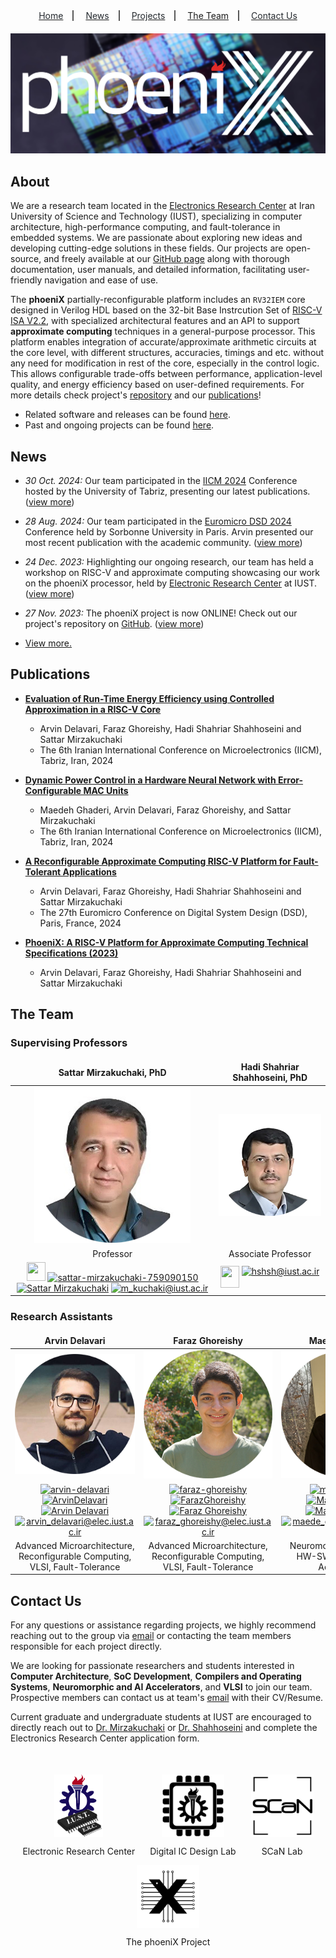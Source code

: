<div style="text-align: center; margin-bottom: 20px;">
    <div style="display: inline-block; margin: 0 0; text-align: center; border-right: 2px solid #575757">
        <a href="https://phoenix-digital-design.github.io/" target="blank">
            <p style="display: block; margin: 0 15px; text-align: center; color: #24292e;">Home</p>
        </a>
    </div>
    <div style="display: inline-block; margin: 0 0; text-align: center; border-right: 2px solid #575757">
        <a href="https://phoenix-digital-design.github.io/news/news.html" target="blank">
            <p style="display: block; margin: 0 15px; text-align: center; color: #24292e;">News</p>
        </a>
    </div>
    <div style="display: inline-block; margin: 0 0; text-align: center; border-right: 2px solid #575757">
        <a href="https://phoenix-digital-design.github.io/projects/projects.html" target="blank">
            <p style="display: block; margin: 0 15px; text-align: center; color: #24292e;">Projects</p>
        </a>
    </div>
    <div style="display: inline-block; margin: 0 0; text-align: center; border-right: 2px solid #575757">
        <a href="https://phoenix-digital-design.github.io/software/software.html" target="blank">
            <p style="display: block; margin: 0 15px; text-align: center; color: #24292e;>Software</p>
        </a>
    </div>
    <div style="display: inline-block; margin: 0 0; text-align: center; border-right: 2px solid #575757">
        <a href="https://phoenix-digital-design.github.io/#the-team" target="blank">
            <p style="display: block; margin: 0 15px; text-align: center; color: #24292e;">The Team</p>
        </a>
    </div>
    <div style="display: inline-block; margin: 0 0; text-align: center">
        <a href="https://phoenix-digital-design.github.io/#contact-us" target="blank">
            <p style="display: block; margin: 0 15px; text-align: center; color: #24292e;">Contact Us</p>
        </a>
    </div>
</div>

![phoeniX_logo](/assets/logos/phoenix_logotype_page.png)

## About

We are a research team located in the [Electronics Research Center](https://erc.iust.ac.ir/index.php?sid=45&slc_lang=fa) at Iran University of Science and Technology (IUST), specializing in computer architecture, high-performance computing, and fault-tolerance in embedded systems. We are passionate about exploring new ideas and developing cutting-edge solutions in these fields. Our projects are open-source, and freely available at our [GitHub page](https://github.com/phoeniX-Digital-Design) along with thorough documentation, user manuals, and detailed information, facilitating user-friendly navigation and ease of use.
 
The **phoeniX** partially-reconfigurable platform includes an `RV32IEM` core designed in Verilog HDL based on the 32-bit Base Instrcution Set of [RISC-V ISA V2.2](http://riscv.org/), with specialized architectural features and an API to support **approximate computing** techniques in a general-purpose processor. This platform enables integration of accurate/approximate arithmetic circuits at the core level, with different structures, accuracies, timings and etc. without any need for modification in rest of the core, especially in the control logic. This allows configurable trade-offs between performance, application-level quality, and energy efficiency based on user-defined requirements. For more details check project's [repository](https://github.com/phoeniX-Digital-Design/phoeniX) and our [publications](#publications)!

- Related software and releases can be found [here](/software/software.md).
- Past and ongoing projects can be found [here](/projects/projects.md).

## News

- *30 Oct. 2024:* Our team participated in the [IICM 2024](https://iicm-conf.ir/2024) Conference hosted by the University of Tabriz, presenting our latest publications. ([view more](/news/news.md))

- *28 Aug. 2024:* Our team participated in the [Euromicro DSD 2024](https://dsd-seaa.com/dsd2024/) Conference held by Sorbonne University in Paris. Arvin presented our most recent publication with the academic community. ([view more](/news/news.md))

- *24 Dec. 2023:* Highlighting our ongoing research, our team has held a workshop on RISC-V and approximate computing showcasing our work on the phoeniX processor, held by [Electronic Research Center](https://erc.iust.ac.ir/index.php?sid=45&slc_lang=fa) at IUST. ([view more](/news/news.md))

- *27 Nov. 2023:* The phoeniX project is now ONLINE! Check out our project's repository on [GitHub](https://github.com/phoeniX-Digital-Design/phoeniX). ([view more](/news/news.md))

- [View more.](/news/news.md)

## Publications

- [**Evaluation of Run-Time Energy Efficiency using Controlled Approximation in a RISC-V Core**](https://arxiv.org/abs/2410.07027)
    - Arvin Delavari, Faraz Ghoreishy, Hadi Shahriar Shahhoseini and Sattar Mirzakuchaki
    - The 6th Iranian International Conference on Microelectronics (IICM), Tabriz, Iran, 2024

- [**Dynamic Power Control in a Hardware Neural Network with Error-Configurable MAC Units**](https://arxiv.org/abs/2410.10545)
    - Maedeh Ghaderi, Arvin Delavari, Faraz Ghoreishy, and Sattar Mirzakuchaki
    - The 6th Iranian International Conference on Microelectronics (IICM), Tabriz, Iran, 2024

- [**A Reconfigurable Approximate Computing RISC-V Platform for Fault-Tolerant Applications**](https://ieeexplore.ieee.org/abstract/document/10741850/)
    - Arvin Delavari, Faraz Ghoreishy, Hadi Shahriar Shahhoseini and Sattar Mirzakuchaki
    - The 27th Euromicro Conference on Digital System Design (DSD), Paris, France, 2024

- [**PhoeniX: A RISC-V Platform for Approximate Computing Technical Specifications (2023)**](http://www.iust.ac.ir/content/76158/phoeniX-POINTS--A-RISC-V-Platform-for-Approximate-Computing)
    - Arvin Delavari, Faraz Ghoreishy, Hadi Shahriar Shahhoseini and Sattar Mirzakuchaki

## The Team

### Supervising Professors

<style>
td, th {
   border: none!important;
}
</style>

| Sattar Mirzakuchaki, PhD | Hadi Shahriar Shahhoseini, PhD |
|:------------------------:|:------------------------------:|
|![SM](/assets/team/SM.png)|![HS](/assets/team/HS.png)                         |
|Professor                   |Associate Professor             |
| <a href="https://www.iust.ac.ir/content/45062/Dr.-Mirzakuchaki" target="blank"><img align="" src="https://upload.wikimedia.org/wikipedia/commons/8/82/Noun_Project_website_icon_3077870.svg" alt="" height="30" width="30" /></a> <a href="https://linkedin.com/in/sattar-mirzakuchaki-759090150" target="blank"><img align="" src="https://upload.wikimedia.org/wikipedia/commons/8/81/LinkedIn_icon.svg" alt="sattar-mirzakuchaki-759090150" height="30" width="40" /></a> <a href="https://scholar.google.com/citations?user=OCyrN-YAAAAJ&hl=en" target="blank"><img align="" src="https://upload.wikimedia.org/wikipedia/commons/c/c7/Google_Scholar_logo.svg" alt="Sattar Mirzakuchaki" height="32" width="40" /></a> <a href="mailto:m_kuchaki@iust.ac.ir" target="blank"><img align="top" src="https://upload.wikimedia.org/wikipedia/commons/d/d9/2674096_object_email_web_essential_icon.svg" alt="m_kuchaki@iust.ac.ir" height="35" width="35" /></a> | <a href="https://www.iust.ac.ir/content/45064/Dr.-Shahhoseini" target="blank"><img align="" src="https://upload.wikimedia.org/wikipedia/commons/8/82/Noun_Project_website_icon_3077870.svg" alt="" height="35" width="30" /></a> <a href="mailto:hshsh@iust.ac.ir" target="blank"><img align="top" src="https://upload.wikimedia.org/wikipedia/commons/d/d9/2674096_object_email_web_essential_icon.svg" alt="hshsh@iust.ac.ir" height="35" width="35" /></a>| 

### Research Assistants

| Arvin Delavari    | Faraz Ghoreishy  |Maedeh Ghaderi    |
|:-----------------:|:----------------:|:----------------:|
|![Arvin](/assets/team/Arvin.png)         |![Faraz](/assets/team/Faraz.png)        |![Maedeh](/assets/team/Maedeh.png)       |
| <a href="https://linkedin.com/in/arvin-delavari" target="blank"><img align="" src="https://upload.wikimedia.org/wikipedia/commons/8/81/LinkedIn_icon.svg" alt="arvin-delavari" height="30" width="40" /></a> <a href="https://github.com/ArvinDelavari" target="blank"><img align="" src="https://upload.wikimedia.org/wikipedia/commons/c/c2/GitHub_Invertocat_Logo.svg" alt="ArvinDelavari" height="32" width="40" /></a> <a href="https://scholar.google.com/citations?user=vxLkCEgAAAAJ&hl=en" target="blank"><img align="" src="https://upload.wikimedia.org/wikipedia/commons/c/c7/Google_Scholar_logo.svg" alt="Arvin Delavari" height="32" width="40" /></a> <a href="mailto:arvin_delavari@elec.iust.ac.ir" target="blank"><img align="top" src="https://upload.wikimedia.org/wikipedia/commons/d/d9/2674096_object_email_web_essential_icon.svg" alt="arvin_delavari@elec.iust.ac.ir" height="35" width="35" /></a> | <a href="https://linkedin.com/in/faraz-ghoreishy" target="blank"><img align="" src="https://upload.wikimedia.org/wikipedia/commons/8/81/LinkedIn_icon.svg" alt="faraz-ghoreishy" height="30" width="40" /></a> <a href="https://github.com/FarazGhoreishy" target="blank"><img align="" src="https://upload.wikimedia.org/wikipedia/commons/c/c2/GitHub_Invertocat_Logo.svg" alt="FarazGhoreishy" height="32" width="40" /></a> <a href="https://scholar.google.com/citations?user=DeSjsXYAAAAJ&hl=en" target="blank"><img align="" src="https://upload.wikimedia.org/wikipedia/commons/c/c7/Google_Scholar_logo.svg" alt="Faraz Ghoreishy" height="32" width="40" /></a> <a href="mailto:faraz_ghoreishy@elec.iust.ac.ir" target="blank"><img align="top" src="https://upload.wikimedia.org/wikipedia/commons/d/d9/2674096_object_email_web_essential_icon.svg" alt="faraz_ghoreishy@elec.iust.ac.ir" height="35" width="35" /></a> | <a href="https://linkedin.com/in/maedeghaderi" target="blank"><img align="" src="https://upload.wikimedia.org/wikipedia/commons/8/81/LinkedIn_icon.svg" alt="maedeghaderi" height="30" width="40" /></a> <a href="https://github.com/MaedehGhaderi" target="blank"><img align="" src="https://upload.wikimedia.org/wikipedia/commons/c/c2/GitHub_Invertocat_Logo.svg" alt="MaedehGhaderi" height="32" width="40" /></a> <a href="https://scholar.google.com/citations?user=G0IeFRIAAAAJ&hl=en" target="blank"><img align="" src="https://upload.wikimedia.org/wikipedia/commons/c/c7/Google_Scholar_logo.svg" alt="Maedeh Ghaderi" height="32" width="40" /></a> <a href="mailto:maede_ghaderi@elec.iust.ac.ir" target="blank"><img align="top" src="https://upload.wikimedia.org/wikipedia/commons/d/d9/2674096_object_email_web_essential_icon.svg" alt="maede_ghaderi@elec.iust.ac.ir" height="35" width="35" /></a> |
| Advanced Microarchitecture, Reconfigurable Computing, VLSI, Fault-Tolerance | Advanced Microarchitecture, Reconfigurable Computing, VLSI, Fault-Tolerance  | Neuromorphic Computing, HW-SW Co-Design, AI Accelerators |


## Contact Us

For any questions or assistance regarding projects, we highly recommend reaching out to the group via [email](mailto:phoenix.digital.electronics@gmail.com) or contacting the team members responsible for each project directly.

We are looking for passionate researchers and students interested in **Computer Architecture**, **SoC Development**, **Compilers and Operating Systems**, **Neuromorphic and AI Accelerators**, and **VLSI** to join our team. Prospective members can contact us at team's [email](mailto:phoenix.digital.electronics@gmail.com) with their CV/Resume.

Current graduate and undergraduate students at IUST are encouraged to directly reach out to [Dr. Mirzakuchaki](mailto:m_kuchaki@iust.ac.ir) or [Dr. Shahhoseini](mailto:shahhoseini@iust.ac.ir) and complete the Electronics Research Center application form.


<div style="text-align: center; margin-top: 50px">
    <div style="display: inline-block; margin: 0 10px; text-align: center;">
        <a href="https://erc.iust.ac.ir/index.php?sid=45&slc_lang=fa" target="_blank">
            <img src="./assets/social/ERC.png" alt="ERC" height="100" style="display: block; margin: 0 auto">
        </a>
        <p style="text-align: center;">Electronic Research Center</p>
    </div>
    <div style="display: inline-block; margin: 0 10px; text-align: center;">
        <img src="./assets/social/DID.png" alt="DID" height="100" style="display: block; margin: 0 auto">
        <p style="text-align: center;">Digital IC Design Lab</p>
    </div>
    <div style="display: inline-block; margin: 0 10px; text-align: center;">
        <a href="https://erc.iust.ac.ir/page/10787/SCaN-Lab." target="_blank">
            <img src="./assets/social/SCaN.png" alt="SCaN" height="100" style="display: block; margin: 0 auto">
        </a>
        <p style="text-align: center;">SCaN Lab</p>
    </div>
    <div style="display: inline-block; margin: 0 10px; text-align: center;">
        <a href="https://github.com/phoeniX-Digital-Design/phoeniX" target="_blank">
            <img src="./assets/logos/phoenix_logo.png" alt="phoeniX" height="100" style="display: block; margin: 0 auto">
        </a>
        <p style="text-align: center;">The phoeniX Project</p>
    </div>
</div>
